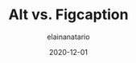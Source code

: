 ---
author: elainanatario
date: 2020-12-01
permalink: false
publisher: thoughtbot
tags:
  - html
  - accessibility
  - comparisons
target_url: https://thoughtbot.com/blog/alt-vs-figcaption
title: Alt vs. Figcaption
---